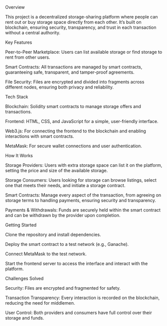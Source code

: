 Overview

This project is a decentralized storage-sharing platform where people can rent out or buy storage space directly from each other. It’s built on blockchain, ensuring security, transparency, and trust in each transaction without a central authority.


Key Features

Peer-to-Peer Marketplace: Users can list available storage or find storage to rent from other users.

Smart Contracts: All transactions are managed by smart contracts, guaranteeing safe, transparent, and tamper-proof agreements.

File Security: Files are encrypted and divided into fragments across different nodes, ensuring both privacy and reliability.


Tech Stack

Blockchain: Solidity smart contracts to manage storage offers and transactions.

Frontend: HTML, CSS, and JavaScript for a simple, user-friendly interface.

Web3.js: For connecting the frontend to the blockchain and enabling interactions with smart contracts.

MetaMask: For secure wallet connections and user authentication.


How It Works

Storage Providers: Users with extra storage space can list it on the platform, setting the price and size of the available storage.

Storage Consumers: Users looking for storage can browse listings, select one that meets their needs, and initiate a storage contract.

Smart Contracts: Manage every aspect of the transaction, from agreeing on storage terms to handling payments, ensuring security and transparency.

Payments & Withdrawals: Funds are securely held within the smart contract and can be withdrawn by the provider upon completion.


Getting Started

Clone the repository and install dependencies.

Deploy the smart contract to a test network (e.g., Ganache).

Connect MetaMask to the test network.

Start the frontend server to access the interface and interact with the platform.


Challenges Solved

Security: Files are encrypted and fragmented for safety.

Transaction Transparency: Every interaction is recorded on the blockchain, reducing the need for middlemen.

User Control: Both providers and consumers have full control over their storage and funds.
